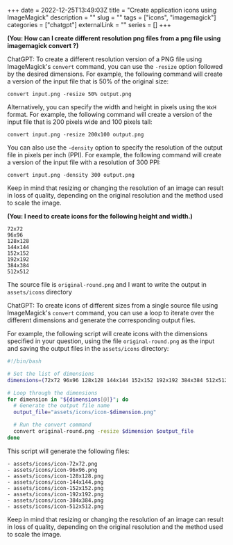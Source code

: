 +++ 
date = 2022-12-25T13:49:03Z
title = "Create application icons using ImageMagick"
description = ""
slug = "" 
tags = ["icons", "imagemagick"]
categories = ["chatgpt"]
externalLink = ""
series = []
+++

**(You:
How can I create different resolution png files from a png file using imagemagick convert ?)**

ChatGPT:
To create a different resolution version of a PNG file using ImageMagick's `convert` command, you can use the `-resize` option followed by the desired dimensions. For example, the following command will create a version of the input file that is 50% of the original size:

```shell
convert input.png -resize 50% output.png
```

Alternatively, you can specify the width and height in pixels using the `WxH` format. For example, the following command will create a version of the input file that is 200 pixels wide and 100 pixels tall:

```shell
convert input.png -resize 200x100 output.png
```

You can also use the `-density` option to specify the resolution of the output file in pixels per inch (PPI). For example, the following command will create a version of the input file with a resolution of 300 PPI:

```shell
convert input.png -density 300 output.png
```

Keep in mind that resizing or changing the resolution of an image can result in loss of quality, depending on the original resolution and the method used to scale the image.

**(You:
I need to create icons for the following height and width.)**

```shell
72x72
96x96
128x128
144x144
152x152
192x192
384x384
512x512
```

The source file is `original-round.png` and I want to write the output in `assets/icons` directory

ChatGPT:
To create icons of different sizes from a single source file using ImageMagick's `convert` command, you can use a loop to iterate over the different dimensions and generate the corresponding output files.

For example, the following script will create icons with the dimensions specified in your question, using the file `original-round.png` as the input and saving the output files in the `assets/icons` directory:

```bash
#!/bin/bash

# Set the list of dimensions
dimensions=(72x72 96x96 128x128 144x144 152x152 192x192 384x384 512x512)

# Loop through the dimensions
for dimension in "${dimensions[@]}"; do
  # Generate the output file name
  output_file="assets/icons/icon-$dimension.png"

  # Run the convert command
  convert original-round.png -resize $dimension $output_file
done
```

This script will generate the following files:

```text
- assets/icons/icon-72x72.png
- assets/icons/icon-96x96.png
- assets/icons/icon-128x128.png
- assets/icons/icon-144x144.png
- assets/icons/icon-152x152.png
- assets/icons/icon-192x192.png
- assets/icons/icon-384x384.png
- assets/icons/icon-512x512.png
```

Keep in mind that resizing or changing the resolution of an image can result in loss of quality, depending on the original resolution and the method used to scale the image.
